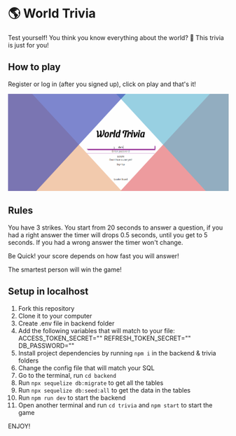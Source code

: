 # 🌎 World Trivia

Test yourself!
You think you know everything about the world? 🤯
This trivia is just for you!

## How to play

Register or log in (after you signed up), click on play and that's it!

![web](./gif/trivia.gif)

## Rules

You have 3 strikes.
You start from 20 seconds to answer a question, if you had a right answer the timer will drops 0.5 seconds, until you get to 5 seconds. If you had a wrong answer the timer won't change.

Be Quick! your score depends on how fast you will answer!

The smartest person will win the game!

## Setup in localhost

1. Fork this repository
2. Clone it to your computer
3. Create .env file in backend folder
4. Add the following variables that will match to your file:
   ACCESS_TOKEN_SECRET=""
   REFRESH_TOKEN_SECRET=""
   DB_PASSWORD=""
5. Install project dependencies by running `npm i` in the backend & trivia folders
6. Change the config file that will match your SQL
7. Go to the terminal, run `cd backend`
8. Run `npx sequelize db:migrate` to get all the tables
9. Run `npx sequelize db:seed:all` to get the data in the tables
10. Run `npm run dev` to start the backend
11. Open another terminal and run `cd trivia` and `npm start` to start the game

ENJOY!
